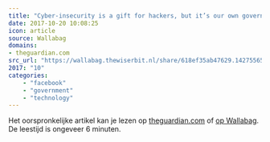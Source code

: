 ```yaml
---
title: "Cyber-insecurity is a gift for hackers, but it’s our own governments that create it"
date: 2017-10-20 10:08:25
icon: article
source: Wallabag
domains:
- theguardian.com
src_url: "https://wallabag.thewiserbit.nl/share/618ef35ab47629.14275565"
2017: "10"
categories:
    - "facebook"
    - "government"
    - "technology"
---
```

Het oorspronkelijke artikel kan je lezen op [theguardian.com](https://www.theguardian.com/technology/2017/may/06/cyber-insecurity-hackers-data-theft-protection) of [op Wallabag](https://wallabag.thewiserbit.nl/share/618ef35ab47629.14275565). De leestijd is ongeveer 6 minuten.